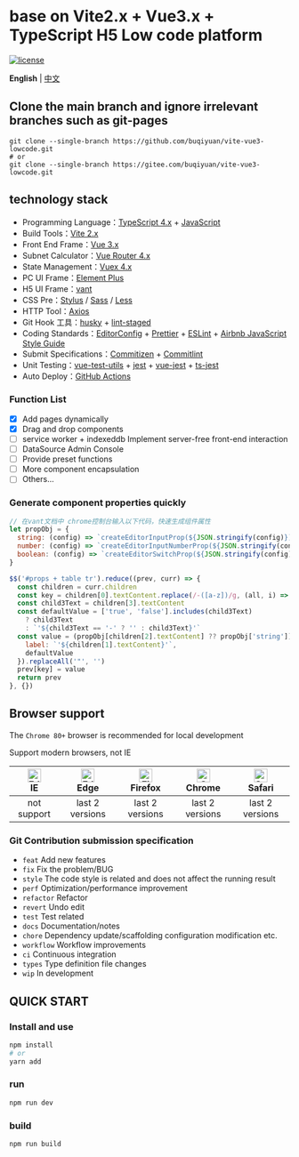 # base on Vite2.x + Vue3.x + TypeScript H5 Low code platform

[![license](https://img.shields.io/github/license/buqiyuan/vite-vue3-lowcode.svg)](LICENSE)

**English** | [中文](./README.md)

## Clone the main branch and ignore irrelevant branches such as git-pages

```shell
git clone --single-branch https://github.com/buqiyuan/vite-vue3-lowcode.git
# or
git clone --single-branch https://gitee.com/buqiyuan/vite-vue3-lowcode.git
```

## technology stack

- Programming Language：[TypeScript 4.x](https://www.typescriptlang.org/zh/) + [JavaScript](https://www.javascript.com/)
- Build Tools：[Vite 2.x](https://cn.vitejs.dev/)
- Front End Frame：[Vue 3.x](https://v3.cn.vuejs.org/)
- Subnet Calculator：[Vue Router 4.x](https://next.router.vuejs.org/zh/index.html)
- State Management：[Vuex 4.x](https://next.vuex.vuejs.org/)
- PC UI Frame：[Element Plus](https://element-plus.org/#/zh-CN)
- H5 UI Frame：[vant](https://vant-contrib.gitee.io/vant/v3/#/zh-CN/)
- CSS Pre：[Stylus](https://stylus-lang.com/) / [Sass](https://sass.bootcss.com/documentation) / [Less](http://lesscss.cn/)
- HTTP Tool：[Axios](https://axios-http.com/)
- Git Hook 工具：[husky](https://typicode.github.io/husky/#/) + [lint-staged](https://github.com/okonet/lint-staged)
- Coding Standards：[EditorConfig](http://editorconfig.org) + [Prettier](https://prettier.io/) + [ESLint](https://eslint.org/) + [Airbnb JavaScript Style Guide](https://github.com/airbnb/javascript#translation)
- Submit Specifications：[Commitizen](http://commitizen.github.io/cz-cli/) + [Commitlint](https://commitlint.js.org/#/)
- Unit Testing：[vue-test-utils](https://next.vue-test-utils.vuejs.org/) + [jest](https://jestjs.io/) + [vue-jest](https://github.com/vuejs/vue-jest) + [ts-jest](https://kulshekhar.github.io/ts-jest/)
- Auto Deploy：[GitHub Actions](https://docs.github.com/cn/actions/learn-github-actions)

### Function List

- [x] Add pages dynamically
- [x] Drag and drop components
- [ ] service worker + indexeddb Implement server-free front-end interaction
- [ ] DataSource Admin Console
- [ ] Provide preset functions
- [ ] More component encapsulation
- [ ] Others...

### Generate component properties quickly

```javascript
// 在vant文档中 chrome控制台输入以下代码，快速生成组件属性
let propObj = {
  string: (config) => `createEditorInputProp(${JSON.stringify(config)})`,
  number: (config) => `createEditorInputNumberProp(${JSON.stringify(config)})`,
  boolean: (config) => `createEditorSwitchProp(${JSON.stringify(config)})`
}

$$('#props + table tr').reduce((prev, curr) => {
  const children = curr.children
  const key = children[0].textContent.replace(/-([a-z])/g, (all, i) => i.toUpperCase())
  const child3Text = children[3].textContent
  const defaultValue = ['true', 'false'].includes(child3Text)
    ? child3Text
    : `'${child3Text == '-' ? '' : child3Text}'`
  const value = (propObj[children[2].textContent] ?? propObj['string'])({
    label: `'${children[1].textContent}'`,
    defaultValue
  }).replaceAll('"', '')
  prev[key] = value
  return prev
}, {})
```

## Browser support

The `Chrome 80+` browser is recommended for local development

Support modern browsers, not IE

| [<img src="https://raw.githubusercontent.com/alrra/browser-logos/master/src/edge/edge_48x48.png" alt=" Edge" width="24px" height="24px" />](http://godban.github.io/browsers-support-badges/)</br>IE | [<img src="https://raw.githubusercontent.com/alrra/browser-logos/master/src/edge/edge_48x48.png" alt=" Edge" width="24px" height="24px" />](http://godban.github.io/browsers-support-badges/)</br>Edge | [<img src="https://raw.githubusercontent.com/alrra/browser-logos/master/src/firefox/firefox_48x48.png" alt="Firefox" width="24px" height="24px" />](http://godban.github.io/browsers-support-badges/)</br>Firefox | [<img src="https://raw.githubusercontent.com/alrra/browser-logos/master/src/chrome/chrome_48x48.png" alt="Chrome" width="24px" height="24px" />](http://godban.github.io/browsers-support-badges/)</br>Chrome | [<img src="https://raw.githubusercontent.com/alrra/browser-logos/master/src/safari/safari_48x48.png" alt="Safari" width="24px" height="24px" />](http://godban.github.io/browsers-support-badges/)</br>Safari |
| :--------------------------------------------------------------------------------------------------------------------------------------------------------------------------------------------------: | :----------------------------------------------------------------------------------------------------------------------------------------------------------------------------------------------------: | :---------------------------------------------------------------------------------------------------------------------------------------------------------------------------------------------------------------: | :-----------------------------------------------------------------------------------------------------------------------------------------------------------------------------------------------------------: | :-----------------------------------------------------------------------------------------------------------------------------------------------------------------------------------------------------------: |
|                                                                                             not support                                                                                              |                                                                                            last 2 versions                                                                                             |                                                                                                  last 2 versions                                                                                                  |                                                                                                last 2 versions                                                                                                |                                                                                                last 2 versions                                                                                                |

### Git Contribution submission specification

- `feat` Add new features
- `fix` Fix the problem/BUG
- `style` The code style is related and does not affect the running result
- `perf` Optimization/performance improvement
- `refactor` Refactor
- `revert` Undo edit
- `test` Test related
- `docs` Documentation/notes
- `chore` Dependency update/scaffolding configuration modification etc.
- `workflow` Workflow improvements
- `ci` Continuous integration
- `types` Type definition file changes
- `wip` In development

## QUICK START

### Install and use

```sh
npm install
# or
yarn add
```

### run

```sh
npm run dev
```

### build

```sh
npm run build
```

